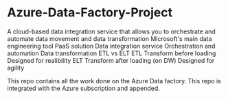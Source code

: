 # Azure-Data-Factory-Project
A cloud-based data integration service that allows you to orchestrate and automate data movement and data transformation
Microsoft's main data engineering tool
PaaS solution
Data integration service
Orchestration and automation
Data transformation
ETL vs ELT
ETL
Transform before loading
Designed for realibility
ELT
Transform after loading (on DW)
Designed for agility


This repo contains all the work done on the Azure Data factory. This repo is integrated with the Azure subscription and appended.
